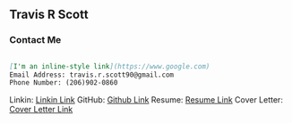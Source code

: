 ## Travis R Scott



### Contact Me
```markdown

[I'm an inline-style link](https://www.google.com)
Email Address: travis.r.scott90@gmail.com
Phone Number: (206)902-0860
```
Linkin: [Linkin Link](https://www.linkedin.com/in/travisrscott/ "LinkedIn")
GitHub: [Github Link](https://github.com/mrtravisscott/ "Github")
Resume: [Resume Link](https://docs.google.com/document/d/1hMKunAMo4aMdET1-dbloFngTbryNJWnKLryyYGmmvCc/edit?usp=sharing "Resume")
Cover Letter: [Cover Letter Link](https://docs.google.com/document/d/1hweVs4Z2Bp7rzUjJjknAFz98Gp8kGkeHkUwZTOqt6Fg/edit?usp=sharing "Cover Letter")

